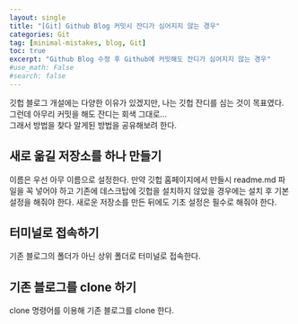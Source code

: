 ```yaml
---
layout: single
title: "[Git] Github Blog 커밋시 잔디가 심어지지 않는 경우"
categories: Git
tag: [minimal-mistakes, blog, Git]
toc: true
excerpt: "Github Blog 수정 후 Github에 커밋해도 잔디가 심어지지 않는 경우"
#use_math: False
#search: false
---
```

 
깃헙 블로그 개설에는 다양한 이유가 있겠지만, 나는 깃헙 잔디를 심는 것이 목표였다.<br>
그런데 아무리 커밋을 해도 잔디는 회색 그대로...<br>
그래서 방법을 찾다 알게된 방법을 공유해보려 한다.<br>

## 새로 옮길 저장소를 하나 만들기

이름은 우선 아무 이름으로 설정한다.
만약 깃헙 홈페이지에서 만들시 readme.md 파일을 꼭 넣어야 하고
기존에 데스크탑에 깃헙을 설치하지 않았을 경우에는 설치 후 기본 설정을 해줘야 한다.
새로운 저장소를 만든 뒤에도 기초 설정은 필수로 해줘야 한다.

## 터미널로 접속하기

기존 블로그의 폴더가 아닌 상위 폴더로 터미널로 접속한다.

## 기존 블로그를 clone 하기

clone 명령어를 이용해 기존 블로그를 clone 한다.

## 